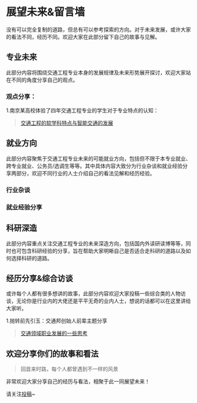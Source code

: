 # 展望未来&留言墙

没有可以完全复制的道路，但总有可以参考探索的方向。对于未来发展，或许大家的看法不同，经历不同。欢迎大家在此部分留下自己的故事与见解。

## 专业未来

此部分内容将围绕交通工程专业本身的发展规律及未来形势展开探讨，欢迎大家站在不同的角度分享自己的观点。

### 观点分享：

1.南京某高校体验了四年交通工程专业的学生对于专业特点的认知：

> [交通工程的软学科特点与智能交通的发展](FutureContent/Viewpoint_1.md)

## 就业方向

此部分内容聚焦于交通工程专业未来的可能就业方向，包括但不限于本专业就业、跨专业就业、公务员/选调生等等。其中具体内容大致分为行业杂谈和就业经验分享两部分，欢迎不同行业的人士介绍自己的看法见解和经历经验。

### 行业杂谈

### 就业经验分享


## 科研深造

此部分内容重点关注交通工程专业的未来深造方向，包括国内外读研读博等等，同时也可包含科研经验的分享，旨在帮助大家明晰自己是否适合走科研的道路以及如何选择科研的道路。

## 经历分享&综合访谈

或许每个人都有很多想讲的故事，此部分内容欢迎大家投稿一些综合类的人物访谈，无论你是行业内的大佬还是平平无奇的业内人士，想说的话都可以在这里讲给大家听。


1.抛转前先引玉：交通邦创始人前辈主题分享
> [交通领域职业发展的一些思考](https://mp.weixin.qq.com/s/Qb7uq0fA0WInLHcLBcYgWw)


## 欢迎分享你们的故事和看法

> 回首来时路，每个人都曾遇到不一样的风景

非常欢迎大家分享自己的经历与看法，相聚于此一同展望未来！

请关注[投稿](contribute.md)~
